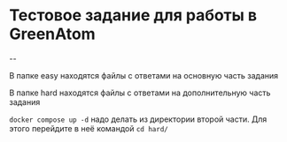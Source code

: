 # Тестовое задание для работы в GreenAtom

--

В папке easy находятся файлы с ответами на основную часть задания

В папке hard находятся файлы с ответами на дополнительную часть задания

`docker compose up -d` надо делать из директории второй части. Для этого перейдите в неё командой `cd hard/`
